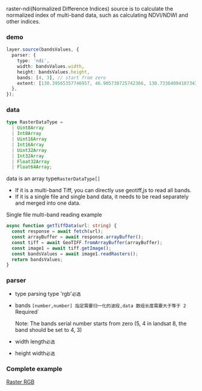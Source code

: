 raster-ndi(Normalized Difference Indices) source is to calculate the normalized index of multi-band data, such as calculating NDVI/NDWI and other indices.

### demo

```ts
layer.source(bandsValues, {
  parser: {
    type: 'ndi',
    width: bandsValues.width,
    height: bandsValues.height,
    bands: [4, 3], // start from zero
    extent: [130.39565357746957, 46.905730725742366, 130.73364094187343, 47.10217234153133],
  },
});
```

### data

```ts
type RasterDataType =
  | Uint8Array
  | Int8Array
  | Uint16Array
  | Int16Array
  | Uint32Array
  | Int32Array
  | Float32Array
  | Float64Array;
```

data is an array type`RasterDataType[]`

- If it is a multi-band Tiff, you can directly use geotiff,js to read all bands.
- If it is a single file and single band data, it needs to be read separately and merged into one data.

Single file multi-band reading example

```ts
async function getTiffData(url: string) {
  const response = await fetch(url);
  const arrayBuffer = await response.arrayBuffer();
  const tiff = await GeoTIFF.fromArrayBuffer(arrayBuffer);
  const image1 = await tiff.getImage();
  const bandsValues = await image1.readRasters();
  return bandsValues;
}
```

### parser

- type parsing type 'rgb'`必选`

- bands `[number,number] 指定需要归一化的波段,data 数组长度需要大于等于 2  `Required\`

  Note: The bands serial number starts from zero (5, 4 in landsat 8, the band should be set to 4, 3)

- width length`必选`

- height width`必选`

### Complete example

[Raster RGB](../../../../examples/raster/data_raster/#543)
